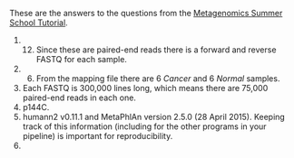 These are the answers to the questions from the [Metagenomics Summer School Tutorial](https://github.com/mlangill/microbiome_helper/wiki/Metagenomics-Summer-School-Tutorial).  

1) 12. Since these are paired-end reads there is a forward and reverse FASTQ for each sample.
2) 6. From the mapping file there are 6 _Cancer_ and 6 _Normal_ samples.
3) Each FASTQ is 300,000 lines long, which means there are 75,000 paired-end reads in each one.
4) p144C.
5) humann2 v0.11.1 and MetaPhlAn version 2.5.0 (28 April 2015). Keeping track of this information (including for the other programs in your pipeline) is important for reproducibility.
6) 
